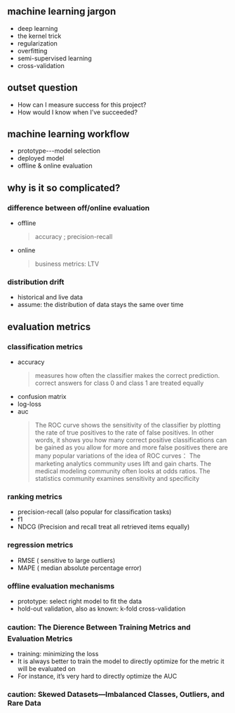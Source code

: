 ## machine learning jargon
- deep learning
- the kernel trick
- regularization
- overfitting
- semi-supervised learning
- cross-validation
## outset question
- How can I measure success for this project?
- How would I know when I’ve succeeded?

## machine learning workflow
- prototype---model selection  
- deployed model
- offline & online evaluation

## why is it so complicated?
### difference between off/online evaluation
- offline  </br>
    >accuracy ; precision-recall
- online <br/>
    >business metrics: LTV
    
### distribution drift
- historical and live data
- assume:  the distribution of data stays the same over time

## evaluation metrics
### classification metrics
- accuracy <br/>
    > measures how often the classifier makes the correct prediction.
    > correct answers for class 0 and class 1 are treated equally
- confusion matrix
- log-loss
- auc <br/>
    > The ROC curve shows the sensitivity of the classifier by plotting the rate of true positives to the rate of false positives. In other words, it shows you how many correct positive classifications can be gained as you allow for more and more false positives
    there are many popular variations of the idea of ROC curves：
    The marketing analytics community uses lift and gain charts. 
    The medical modeling community often looks at odds ratios.
    The statistics community examines sensitivity and specificity
  
### ranking metrics
- precision-recall (also popular for classification tasks)
- f1
- NDCG (Precision and recall treat all retrieved items equally)

### regression metrics
- RMSE ( sensitive to large outliers)
- MAPE ( median absolute percentage error)
 
### offline evaluation mechanisms
- prototype: select right model to fit the data
- hold-out validation, also as known: k-fold cross-validation 

### caution:  The Dierence Between Training Metrics and Evaluation Metrics
- training: minimizing the loss
- It is always better to train the model to directly optimize for the metric it will be evaluated on
- For instance, it’s very hard to directly optimize the AUC

### caution: Skewed Datasets—Imbalanced Classes, Outliers, and Rare Data



